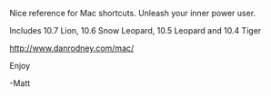 Nice reference for Mac shortcuts. Unleash your inner power user.

Includes 10.7 Lion, 10.6 Snow Leopard, 10.5 Leopard and 10.4 Tiger

http://www.danrodney.com/mac/

Enjoy

-Matt
